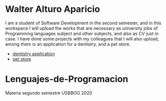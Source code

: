 # Walter Alturo Aparicio
I am a student of Software Development in the second semester, and in this workspace I will upload the works that are necessary as university jobs of Programming languages subject and other subjects, and also as CV just in case. 
I have done some projects with my colleagues that I will also upload, among them is an application for a dentistry, and a pet store.

- <a href="#" target="_blank">dentistry application</a> 
- <a href="#" target="_blank">pet store</a> 
# Lenguajes-de-Programacion
Materia segundo semestre USBBOG 2020
